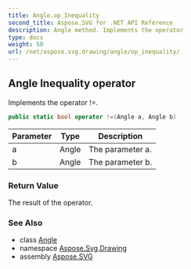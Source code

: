 ```yaml
---
title: Angle.op_Inequality
second_title: Aspose.SVG for .NET API Reference
description: Angle method. Implements the operator 
type: docs
weight: 50
url: /net/aspose.svg.drawing/angle/op_inequality/
---
```

## Angle Inequality operator

Implements the operator !=.

```csharp
public static bool operator !=(Angle a, Angle b)
```

| Parameter | Type | Description |
| --- | --- | --- |
| a | Angle | The parameter a. |
| b | Angle | The parameter b. |

### Return Value

The result of the operator.

### See Also

* class [Angle](../)
* namespace [Aspose.Svg.Drawing](../../../aspose.svg.drawing/)
* assembly [Aspose.SVG](../../../)
